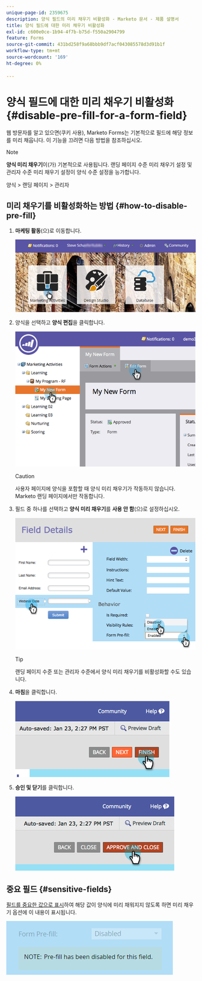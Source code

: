 ```yaml
---
unique-page-id: 2359675
description: 양식 필드의 미리 채우기 비활성화 - Marketo 문서 - 제품 설명서
title: 양식 필드에 대한 미리 채우기 비활성화
exl-id: c600e0ce-1b94-4f7b-b75d-f550a2904799
feature: Forms
source-git-commit: 431bd258f9a68bbb9df7acf043085578d3d91b1f
workflow-type: tm+mt
source-wordcount: '169'
ht-degree: 0%

---
```


# 양식 필드에 대한 미리 채우기 비활성화 {#disable-pre-fill-for-a-form-field}

웹 방문자를 알고 있으면(쿠키 사용), Marketo Forms는 기본적으로 필드에 해당 정보를 미리 채웁니다. 이 기능을 끄려면 다음 방법을 참조하십시오.

>[!NOTE]
>
>**양식 미리 채우기**&#x200B;이(가) 기본적으로 사용됩니다. 랜딩 페이지 수준 미리 채우기 설정 및 관리자 수준 미리 채우기 설정이 양식 수준 설정을 능가합니다.
>
>양식 > 랜딩 페이지 > 관리자

## 미리 채우기를 비활성화하는 방법 {#how-to-disable-pre-fill}

1. **마케팅 활동**(으)로 이동합니다.

   ![](assets/login-marketing-activities-7.png)

1. 양식을 선택하고 **양식 편집**&#x200B;을 클릭합니다.

   ![](assets/image2014-9-15-14-3a26-3a46.png)

   >[!CAUTION]
   >
   >사용자 페이지에 양식을 포함할 때 양식 미리 채우기가 작동하지 않습니다. Marketo 랜딩 페이지에서만 작동합니다.

1. 필드 중 하나를 선택하고 **양식 미리 채우기**&#x200B;를 **사용 안 함**(으)로 설정하십시오.

   ![](assets/image2014-9-15-14-3a26-3a54.png)

   >[!TIP]
   >
   >랜딩 페이지 수준 또는 관리자 수준에서 양식 미리 채우기를 비활성화할 수도 있습니다.

1. **마침**&#x200B;을 클릭합니다.

   ![](assets/image2014-9-15-14-3a27-3a1.png)

1. **승인 및 닫기**&#x200B;를 클릭합니다.

   ![](assets/image2014-9-15-14-3a27-3a6.png)

## 중요 필드 {#sensitive-fields}

[필드를 중요한 값으로 표시](/help/marketo/product-docs/administration/field-management/mark-a-field-as-sensitive.md)하여 해당 값이 양식에 미리 채워지지 않도록 하면 미리 채우기 옵션에 이 내용이 표시됩니다.

![](assets/disable-pre-fill.png)